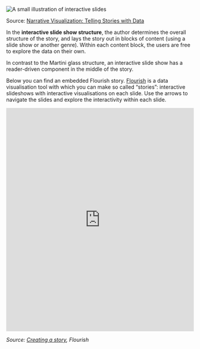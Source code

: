 <p class='center'>
<img src='Data%20story%20genres%20and%20structures%20854bd72307ad4dbda8a777a86347f3df/interactive-slides.png' alt='A small illustration of interactive slides' class='max-400' />
</p>

Source: [Narrative Visualization: Telling Stories with Data](https://cpb-us-e1.wpmucdn.com/sites.northwestern.edu/dist/3/3481/files/2015/02/Narrative_Visualization.pdf)

In the **interactive slide show structure**, the author determines the overall structure of the story, and lays the story out in blocks of content (using a slide show or another genre). Within each content block, the users are free to explore the data on their own.

In contrast to the Martini glass structure, an interactive slide show has a reader-driven component in the middle of the story.

Below you can find an embedded Flourish story. [Flourish](https://flourish.studio/) is a data visualisation tool with which you can make so called “stories”: interactive slideshows with interactive visualisations on each slide. Use the arrows to navigate the slides and explore the interactivity within each slide.

<iframe style="border: none;" width="100%" height="600px" src="https://flo.uri.sh/story/186356/embed?auto=1"></iframe>

_Source: [Creating a story](https://help.flourish.studio/article/13-creating-a-story), Flourish_